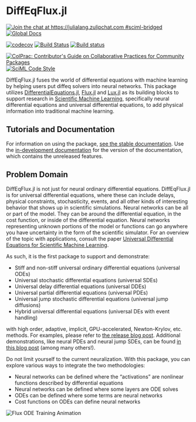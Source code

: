 # DiffEqFlux.jl

[![Join the chat at https://julialang.zulipchat.com #sciml-bridged](https://img.shields.io/static/v1?label=Zulip&message=chat&color=9558b2&labelColor=389826)](https://julialang.zulipchat.com/#narrow/stream/279055-sciml-bridged)
[![Global Docs](https://img.shields.io/badge/docs-SciML-blue.svg)](https://docs.sciml.ai/DiffEqFlux/stable/)

[![codecov](https://codecov.io/gh/SciML/DiffEqFlux.jl/branch/master/graph/badge.svg)](https://codecov.io/gh/SciML/DiffEqFlux.jl)
[![Build Status](https://github.com/SciML/DiffEqFlux.jl/workflows/CI/badge.svg)](https://github.com/SciML/DiffEqFlux.jl/actions?query=workflow%3ACI)
[![Build status](https://badge.buildkite.com/a1fecf87b085b452fe0f3d3968ddacb5c1d5570806834e1d52.svg)](https://buildkite.com/julialang/diffeqflux-dot-jl)

[![ColPrac: Contributor's Guide on Collaborative Practices for Community Packages](https://img.shields.io/badge/ColPrac-Contributor's%20Guide-blueviolet)](https://github.com/SciML/ColPrac)
[![SciML Code Style](https://img.shields.io/static/v1?label=code%20style&message=SciML&color=9558b2&labelColor=389826)](https://github.com/SciML/SciMLStyle)

DiffEqFlux.jl fuses the world of differential equations with machine learning
by helping users put diffeq solvers into neural networks. This package utilizes
[DifferentialEquations.jl](https://docs.sciml.ai/DiffEqDocs/stable/),
[Flux.jl](https://docs.sciml.ai/Flux/stable/) and [Lux.jl](https://docs.sciml.ai/Lux/stable/)  as its building blocks to support research in
[Scientific Machine Learning](https://www.stochasticlifestyle.com/the-essential-tools-of-scientific-machine-learning-scientific-ml/),
specifically neural differential equations and universal differential equations,
to add physical information into traditional machine learning.

## Tutorials and Documentation

For information on using the package,
[see the stable documentation](https://docs.sciml.ai/DiffEqFlux/stable/). Use the
[in-development documentation](https://docs.sciml.ai/DiffEqFlux/dev/) for the version of
the documentation, which contains the unreleased features.

## Problem Domain

DiffEqFlux.jl is not just for neural ordinary differential equations.
DiffEqFlux.jl is for universal differential equations, where these can include
delays, physical constraints, stochasticity, events, and all other kinds of
interesting behavior that shows up in scientific simulations. Neural networks can
be all or part of the model. They can be around the differential equation,
in the cost function, or inside of the differential equation. Neural networks
representing unknown portions of the model or functions can go anywhere you
have uncertainty in the form of the scientific simulator. For an overview of the
topic with applications, consult the paper [Universal Differential Equations for
Scientific Machine Learning](https://arxiv.org/abs/2001.04385).

As such, it is the first package to support and demonstrate:

- Stiff and non-stiff universal ordinary differential equations (universal ODEs)
- Universal stochastic differential equations (universal SDEs)
- Universal delay differential equations (universal DDEs)
- Universal partial differential equations (universal PDEs)
- Universal jump stochastic differential equations (universal jump diffusions)
- Hybrid universal differential equations (universal DEs with event handling)

with high order, adaptive, implicit, GPU-accelerated, Newton-Krylov, etc.
methods. For examples, please refer to
[the release blog post](https://julialang.org/blog/2019/01/fluxdiffeq).
Additional demonstrations, like neural
PDEs and neural jump SDEs, can be found
[in this blog post](https://www.stochasticlifestyle.com/neural-jump-sdes-jump-diffusions-and-neural-pdes/)
(among many others!).

Do not limit yourself to the current neuralization. With this package, you can
explore various ways to integrate the two methodologies:

- Neural networks can be defined where the “activations” are nonlinear functions
  described by differential equations
- Neural networks can be defined where some layers are ODE solves
- ODEs can be defined where some terms are neural networks
- Cost functions on ODEs can define neural networks

![Flux ODE Training Animation](https://user-images.githubusercontent.com/1814174/88589293-e8207f80-d026-11ea-86e2-8a3feb8252ca.gif)
